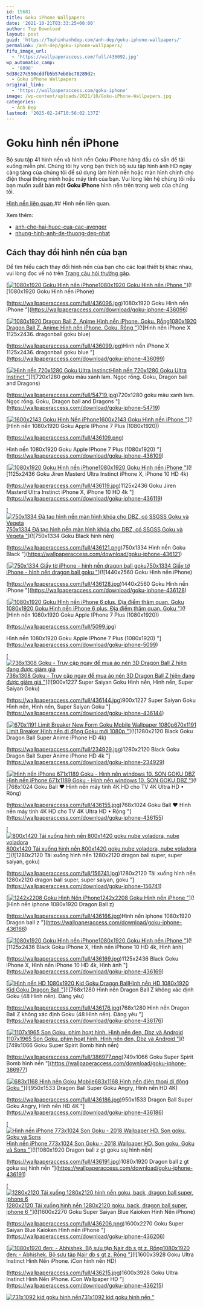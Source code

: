 ```yaml
---
id: 15681
title: Goku iPhone Wallpapers
date: '2021-10-21T03:33:25+00:00'
author: Top Download
layout: post
guid: 'https://Tophinhanhdep.com/anh-dep/goku-iphone-wallpapers/'
permalink: /anh-dep/goku-iphone-wallpapers/
fifu_image_url:
  - 'https://wallpaperaccess.com/full/436092.jpg'
wp_automatic_camp:
  - '8098'
5d38c27c550cddfb5b57eb8bc78289d2:
  - Goku iPhone Wallpapers
original_link:
  - 'https://wallpaperaccess.com/goku-iphone'
image: /wp-content/uploads/2021/10/Goku-iPhone-Wallpapers.jpg
categories:
  - Ảnh Đẹp
lastmod: '2025-02-24T10:56:02.137Z'
---
```

# Goku hình nền iPhone

Bộ sưu tập 41 hình nền và hình nền Goku iPhone hàng đầu có sẵn để tải xuống miễn phí. Chúng tôi hy vọng bạn thích bộ sưu tập hình ảnh HD ngày càng tăng của chúng tôi để sử dụng làm hình nền hoặc màn hình chính cho điện thoại thông minh hoặc máy tính của bạn. Vui lòng liên hệ chúng tôi nếu bạn muốn xuất bản một **Goku iPhone** hình nền trên trang web của chúng tôi.

[Hình nền liên quan ](#related) ## Hình nền liên quan.

   
 Xem thêm:

   
- [anh-che-hai-huoc-cua-cac-avenger](https://tophinhanhdep.com/anh-hai-huoc/anh-che-hai-huoc-cua-cac-avenger/)
- [nhung-hinh-anh-de-thuong-dep-nhat](https://tophinhanhdep.com/hinh-anh-de-thuong/nhung-hinh-anh-de-thuong-dep-nhat/)

## Cách thay đổi hình nền của bạn

Để tìm hiểu cách thay đổi hình nền của bạn cho các loại thiết bị khác nhau, vui lòng đọc về nó trên [Trang câu hỏi thường gặp](https://tophinhanhdep.com/faq/).

  
[[![1080x1920 Goku Hình nền iPhone](https://wallpaperaccess.com/full/436092.jpg)1080x1920 Goku Hình nền iPhone "](https://wallpaperaccess.com/download/goku-iphone-436092)](![1080x1920 Goku Hình nền iPhone)

(https://wallpaperaccess.com/full/436096.jpg)1080x1920 Goku Hình nền iPhone "](https://wallpaperaccess.com/download/goku-iphone-436096)

[[![1080x1920 Dragon Ball Z. Anime Hình nền iPhone.  Goku.  Rồng](https://wallpaperaccess.com/full/54749.jpg)1080x1920 Dragon Ball Z. Anime Hình nền iPhone. Goku. Rồng "](https://wallpaperaccess.com/download/goku-iphone-54749)](![Hình nền iPhone X 1125x2436.  dragonball goku blue)

(https://wallpaperaccess.com/full/436099.jpg)Hình nền iPhone X 1125x2436. dragonball goku blue "](https://wallpaperaccess.com/download/goku-iphone-436099)

[[![Hình nền 720x1280 Goku Ultra Instinct](https://wallpaperaccess.com/full/355526.jpg)Hình nền 720x1280 Goku Ultra Instinct "](https://wallpaperaccess.com/download/goku-iphone-355526)](![720x1280 goku màu xanh lam.  Ngọc rồng.  Goku, Dragon ball and Dragons)

(https://wallpaperaccess.com/full/54719.jpg)720x1280 goku màu xanh lam. Ngọc rồng. Goku, Dragon ball and Dragons "](https://wallpaperaccess.com/download/goku-iphone-54719)

[[![1600x2143 Goku Hình Nền iPhone](https://wallpaperaccess.com/full/436104.jpg)1600x2143 Goku Hình nền iPhone "](https://wallpaperaccess.com/download/goku-iphone-436104)](![Hình nền 1080x1920 Goku Apple IPhone 7 Plus (1080x1920))

(https://wallpaperaccess.com/full/436109.png)

Hình nền 1080x1920 Goku Apple IPhone 7 Plus (1080x1920) "](https://wallpaperaccess.com/download/goku-iphone-436109)

[[![1080x1920 Goku Hình nền iPhone](https://wallpaperaccess.com/full/436113.jpg)1080x1920 Goku Hình nền iPhone "](https://wallpaperaccess.com/download/goku-iphone-436113)](![1125x2436 Goku Jiren Masterd Ultra Instinct iPhone X, iPhone 10 HD 4k)

(https://wallpaperaccess.com/full/436119.jpg)1125x2436 Goku Jiren Masterd Ultra Instinct iPhone X, iPhone 10 HD 4k "](https://wallpaperaccess.com/download/goku-iphone-436119)

[[![750x1334 Đã tạo hình nền màn hình khóa cho DBZ, có SSGSS Goku và Vegeta](https://wallpaperaccess.com/full/254694.png)750x1334 Đã tạo hình nền màn hình khóa cho DBZ, có SSGSS Goku và Vegeta "](https://wallpaperaccess.com/download/goku-iphone-254694)](![750x1334 Goku Black hình nền)

(https://wallpaperaccess.com/full/436121.png)750x1334 Hình nền Goku Black "](https://wallpaperaccess.com/download/goku-iphone-436121)

[[![750x1334 Giấy tờ iPhone - hình nền dragon ball goku](https://wallpaperaccess.com/full/436126.jpg)750x1334 Giấy tờ iPhone - hình nền dragon ball goku "](https://wallpaperaccess.com/download/goku-iphone-436126)](![1440x2560 Goku Hình nền iPhone)

(https://wallpaperaccess.com/full/436128.jpg)1440x2560 Goku Hình nền iPhone "](https://wallpaperaccess.com/download/goku-iphone-436128)

[[![1080x1920 Goku Hình nền iPhone 6 plus.  Địa điểm thăm quan.  Goku](https://wallpaperaccess.com/full/436138.jpg)1080x1920 Goku Hình nền iPhone 6 plus. Địa điểm thăm quan. Goku "](https://wallpaperaccess.com/download/goku-iphone-436138)](![Hình nền 1080x1920 Goku Apple IPhone 7 Plus (1080x1920))

(https://wallpaperaccess.com/full/5099.jpg)

Hình nền 1080x1920 Goku Apple IPhone 7 Plus (1080x1920) "](https://wallpaperaccess.com/download/goku-iphone-5099)

[[![736x1308 Goku - Truy cập ngay để mua áo nén 3D Dragon Ball Z hiện đang được giảm giá](https://wallpaperaccess.com/full/436143.jpg)736x1308 Goku - Truy cập ngay để mua áo nén 3D Dragon Ball Z hiện đang được giảm giá "](https://wallpaperaccess.com/download/goku-iphone-436143)](![900x1227 Super Saiyan Goku Hình nền, Hình nền, Super Saiyan Goku)

(https://wallpaperaccess.com/full/436144.jpg)900x1227 Super Saiyan Goku Hình nền, Hình nền, Super Saiyan Goku "](https://wallpaperaccess.com/download/goku-iphone-436144)

[[![670x1191 Limit Breaker New Form Goku Mobile Wallpaper 1080p](https://wallpaperaccess.com/full/54750.jpg)670x1191 Limit Breaker Hình nền di động Goku mới 1080p "](https://wallpaperaccess.com/download/goku-iphone-54750)](![1280x2120 Black Goku Dragon Ball Super Anime iPhone HD 4k)

(https://wallpaperaccess.com/full/234929.jpg)1280x2120 Black Goku Dragon Ball Super Anime iPhone HD 4k "](https://wallpaperaccess.com/download/goku-iphone-234929)

[[![Hình nền iPhone 671x1189 Goku - Hình nền windows 10.  SON GOKU DBZ](https://wallpaperaccess.com/full/436148.png)Hình nền iPhone 671x1189 Goku - Hình nền windows 10. SON GOKU DBZ "](https://wallpaperaccess.com/download/goku-iphone-436148)](![768x1024 Goku Ball ❤ Hình nền máy tính 4K HD cho TV 4K Ultra HD • Rộng)

(https://wallpaperaccess.com/full/436155.jpg)768x1024 Goku Ball ❤ Hình nền máy tính 4K HD cho TV 4K Ultra HD • Rộng "](https://wallpaperaccess.com/download/goku-iphone-436155)

[[![800x1420 Tải xuống hình nền 800x1420 goku nube voladora, nube voladora](https://wallpaperaccess.com/full/436159.jpg)800x1420 Tải xuống hình nền 800x1420 goku nube voladora, nube voladora "](https://wallpaperaccess.com/download/goku-iphone-436159)](![1280x2120 Tải xuống hình nền 1280x2120 dragon ball super, super saiyan, goku)

(https://wallpaperaccess.com/full/156741.jpg)1280x2120 Tải xuống hình nền 1280x2120 dragon ball super, super saiyan, goku "](https://wallpaperaccess.com/download/goku-iphone-156741)

[[![1242x2208 Goku Hình Nền iPhone](https://wallpaperaccess.com/full/436164.jpg)1242x2208 Goku Hình nền iPhone "](https://wallpaperaccess.com/download/goku-iphone-436164)](![Hình nền iphone 1080x1920 Dragon Ball z)

(https://wallpaperaccess.com/full/436166.jpg)Hình nền iphone 1080x1920 Dragon ball z "](https://wallpaperaccess.com/download/goku-iphone-436166)

[[![1080x1920 Goku Hình nền iPhone](https://wallpaperaccess.com/full/436167.jpg)1080x1920 Goku Hình nền iPhone "](https://wallpaperaccess.com/download/goku-iphone-436167)](![1125x2436 Black Goku iPhone X, Hình nền iPhone 10 HD 4k, Hình ảnh)

(https://wallpaperaccess.com/full/436169.jpg)1125x2436 Black Goku iPhone X, Hình nền iPhone 10 HD 4k, Hình ảnh "](https://wallpaperaccess.com/download/goku-iphone-436169)

[[![Hình nền HD 1080x1920 Kid Goku Dragon Ball](https://wallpaperaccess.com/full/436170.jpg)Hình nền HD 1080x1920 Kid Goku Dragon Ball "](https://wallpaperaccess.com/download/goku-iphone-436170)](![768x1280 Hình nền Dragon Ball Z không xác định Goku (48 Hình nền).  Đáng yêu)

(https://wallpaperaccess.com/full/436176.jpg)768x1280 Hình nền Dragon Ball Z không xác định Goku (48 Hình nền). Đáng yêu "](https://wallpaperaccess.com/download/goku-iphone-436176)

[[![1107x1965 Son Goku.  phim hoạt hình.  Hình nền đen, Dbz và Android](https://wallpaperaccess.com/full/222281.jpg)1107x1965 Son Goku. phim hoạt hình. Hình nền đen, Dbz và Android "](https://wallpaperaccess.com/download/goku-iphone-222281)](![749x1066 Goku Super Spirit Bomb hình nền)

(https://wallpaperaccess.com/full/386977.png)749x1066 Goku Super Spirit Bomb hình nền "](https://wallpaperaccess.com/download/goku-iphone-386977)

[[![683x1168 Hình nền Goku Mobile](https://wallpaperaccess.com/full/436182.jpg)683x1168 Hình nền điện thoại di động Goku "](https://wallpaperaccess.com/download/goku-iphone-436182)](![950x1533 Dragon Ball Super Goku Angry, Hình nền HD 4K)

(https://wallpaperaccess.com/full/436186.jpg)950x1533 Dragon Ball Super Goku Angry, Hình nền HD 4K "](https://wallpaperaccess.com/download/goku-iphone-436186)

[[![Hình nền iPhone 773x1024 Son Goku - 2018 Wallpaper HD.  Son goku, Goku và Sons](https://wallpaperaccess.com/full/436190.jpg)Hình nền iPhone 773x1024 Son Goku - 2018 Wallpaper HD. Son goku, Goku và Sons "](https://wallpaperaccess.com/download/goku-iphone-436190)](![1080x1920 Dragon ball z gt goku ssj hình nền)

(https://wallpaperaccess.com/full/436191.jpg)1080x1920 Dragon ball z gt goku ssj hình nền "](https://wallpaperaccess.com/download/goku-iphone-436191)

[[![1280x2120 Tải xuống 1280x2120 hình nền goku, back, dragon ball super, iphone 6](https://wallpaperaccess.com/full/436197.jpg)1280x2120 Tải xuống hình nền 1280x2120 goku, back, dragon ball super, iphone 6 "](https://wallpaperaccess.com/download/goku-iphone-436197)](![1600x2270 Goku Super Saiyan Blue Kaioken Hình Nền iPhone)

(https://wallpaperaccess.com/full/436206.png)1600x2270 Goku Super Saiyan Blue Kaioken Hình nền iPhone "](https://wallpaperaccess.com/download/goku-iphone-436206)

[[![1080x1920 đen: - Abhishek.  Bộ sưu tập Nair db s gt z.  Rồng](https://wallpaperaccess.com/full/436214.jpg)1080x1920 đen: - Abhishek. Bộ sưu tập Nair db s gt z. Rồng "](https://wallpaperaccess.com/download/goku-iphone-436214)](![1600x3928 Goku Ultra Instinct Hình Nền iPhone.  iCon hình nền HD)

(https://wallpaperaccess.com/full/436215.jpg)1600x3928 Goku Ultra Instinct Hình Nền iPhone. iCon Wallpaper HD "](https://wallpaperaccess.com/download/goku-iphone-436215)

[![731x1092 kid goku hình nền](https://wallpaperaccess.com/full/436221.jpg)731x1092 kid goku hình nền "](https://wallpaperaccess.com/download/goku-iphone-436221)
